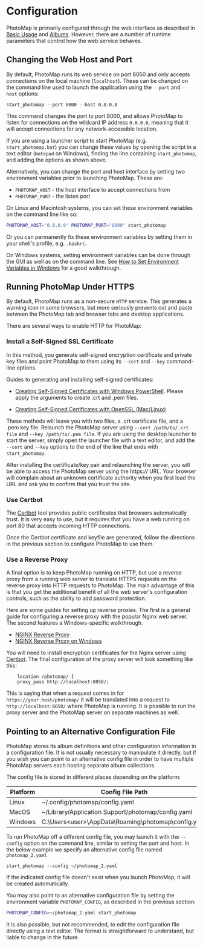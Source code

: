 # Configuration

PhotoMap is primarily configured through the web interface as described in [Basic Usage](user-guide/basic-usage.md#changing-settings) and [Albums](user-guide/albums.md). However, there are a number of runtime parameters that control how the web service behaves.

## Changing the Web Host and Port

By default, PhotoMap runs its web service on port 8050 and only accepts connections on the local machine (`localhost`). These can be changed on the command line used to launch the application using the `--port` and `--host` options:

    start_photomap --port 8000 --host 0.0.0.0

This command changes the port to port 8000, and allows PhotoMap to listen for connections on the wildcard IP address `0.0.0.0`, meaning that it will accept connections for any network-accessible location.

If you are using a launcher script to start PhotoMap (e.g. `start_photomap.bat`) you can change these values by opening the script in a text editor (`Notepad` on Windows), finding the line containing `start_photomap`, and adding the options as shown above.

Alternatively, you can change the port and host interface by setting two environment variables prior to launching PhotoMap. These are:

* `PHOTOMAP_HOST` - the host interface to accept connections from
* `PHOTOMAP_PORT` - the listen port

On Linux and Macintosh systems, you can set these environment variables on the command line like so:

```bash
PHOTOMAP_HOST="0.0.0.0" PHOTOMAP_PORT="8000" start_photomap
```

Or you can permanently fix these environment variables by setting them in your shell's profile, e.g. `.bashrc`.

On Windows systems, setting environment variables can be done through the GUI as well as on the command line. See [How to Set Environment Variables in Windows](https://phoenixnap.com/kb/windows-set-environment-variable) for a good walkthrough.

## Running PhotoMap Under HTTPS

By default, PhotoMap runs as a non-secure `HTTP` service. This generates a warning icon in some browsers, but more seriously prevents cut and paste between the PhotoMap tab and browser tabs and desktop applications. 

There are several ways to enable HTTP for PhotoMap:

### Install a Self-Signed SSL Certificate

In this method, you generate self-signed encryption certificate and
private key files and point PhotoMap to them using its `--cert` and
`--key` command-line options.

Guides to generating and installing self-signed certificates:

- [Creating Self-Signed Certificates with Windows PowerShell](https://learn.microsoft.com/en-us/entra/identity-platform/howto-create-self-signed-certificate). Please apply the arguments to create .crt and .pem files.

- [Creating Self-Signed Certificates with OpenSSL (Mac/Linux)](https://gist.github.com/elklein96/a15090f35a41e16bdc8574a7fb81e119)

These methods will leave you with two files, a .crt certificate file,
and a .pem key file. Relaunch the PhotoMap server using `--cert
/path/to/.crt file` and `--key /path/to/.pem file`. If you are using
the desktop launcher to start the server, simply open the launcher
file with a text editor, and add the `--cert` and `--key` options to
the end of the line that ends with `start_photomap`.

After installing the certificate/key pair and relaunching the server,
you will be able to access the PhotoMap server using the https://
URL. Your browser will complain about an unknown certificate authority
when you first load the URL and ask you to confirm that you trust the site.

### Use Certbot

The [Certbot](https://certbot.eff.org/) tool provides public certificates that
browsers automatically trust. It is very easy to use, but it requires that you
have a web running on port 80 that accepts incoming HTTP connections.

Once the Certbot certificate and keyfile are generated, follow the
directions in the previous section to configure PhotoMap to use them.


### Use a Reverse Proxy

A final option is to keep PhotoMap running on HTTP, but use a reverse
proxy from a running web server to translate HTTPS requests on the
reverse proxy into HTTP requests to PhotoMap. The main advantage of this
is that you get the additional benefit of all the web server's configuration
controls, such as the ability to add password protection.

Here are some guides for setting up reverse proxies. The first is a
general guide for configuring a reverse proxy with the popular Nginx
web server. The second features a Windows-specific walkthrough.

- [NGINX Reverse Proxy](https://docs.nginx.com/nginx/admin-guide/web-server/reverse-proxy/)
- [NGINX Reverse Proxy on Windows](https://virendra.dev/blog/setting-up-nginx-as-a-reverse-proxy-on-windows)

You will need to install encryption certificates for the Nginx server using [Certbot](https://certbot.eff.org/). The final configuration of the proxy server will look something like this:

    	location /photomap/ {
        proxy_pass http://localhost:8050/;

This is saying that when a request comes in for
`https://your.host/photomap/` it will be translated into a request to
`http://localhost:8050/` where PhotoMap is running. It is possible to
run the proxy server and the PhotoMap server on separate machines as well.

## Pointing to an Alternative Configuration File

PhotoMap stores its album definitions and other configuration information in a configuration file. It is not usually necessary to manipulate it directly, but if you wish you can point to an alternative config file in order to have multiple PhotoMap servers each hosting separate album collections.

The config file is stored in different places depending on the platform:

| Platform         | Config File Path        |
|------------------|-------------------------|
| Linux            | ~/.config/photomap/config.yaml |
| MacOS            | ~/Library/Application Support/photomap/config.yaml |
| Windows          | C:\Users\<user>\AppData\Roaming\photomap\config.yaml|

To run PhotoMap off a different config file, you may launch it with the `--config` option on the command line, similar to setting the port and host. In the below example we specify an alternative config file named `photomap_2.yaml`

    start_photomap --config ~/photomap_2.yaml

If the indicated config file doesn't exist when you launch PhotoMap, it will be created automatically.

You may also point to an alternative configuration file by setting the environment variable `PHOTOMAP_CONFIG`, as described in the previous section:

```bash
PHOTOMAP_CONFIG=~/photomap_2.yaml start_photomap
```

It is also possible, but not recommended, to edit the configuration file directly using a text editor. The format is straightforward to understand, but liable to change in the future.
